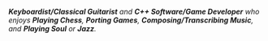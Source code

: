 ***Keyboardist/Classical Guitarist** and **C++ Software/Game Developer** who enjoys **Playing Chess**, **Porting Games**, **Composing/Transcribing Music**, and **Playing Soul** or **Jazz**.*
